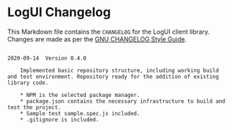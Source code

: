 # LogUI Changelog

This Markdown file contains the `CHANGELOG` for the LogUI client library. Changes are made as per the [GNU CHANGELOG Style Guide](https://www.gnu.org/prep/standards/html_node/Style-of-Change-Logs.html).

```

2020-09-14  Version 0.4.0

    Implemented basic repository structure, including working build and test environment. Repository ready for the addition of existing library code.

    * NPM is the selected package manager.
    * package.json contains the necessary infrastructure to build and test the project.
    * Sample test sample.spec.js included.
    * .gitignore is included.
```